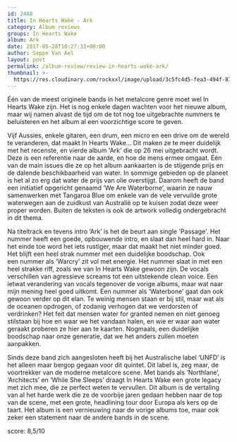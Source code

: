 ```yaml
---
id: 2488
title: In Hearts Wake - Ark
category: Album reviews
groups: In Hearts Wake
album: Ark
date: 2017-05-28T10:27:33+00:00
author: Seppe Van Ael
layout: post
permalink: /album-review/review-in-hearts-wake-ark/
thumbnail: >-
  https://res.cloudinary.com/rockxxl/image/upload/3c5fc4d5-fea3-494f-8707-cdec4d7be8d0.jpg
---
```

Één van de meest originele bands in het metalcore genre moet wel In Hearts Wake zijn. Het is nog enkele dagen wachten voor het nieuwe album, maar wij namen alvast de tijd om de tot nog toe uitgebrachte nummers te beluisteren en het album al een voorzichtige score te geven.
  
Vijf Aussies, enkele gitaren, een drum, een micro en een drive om de wereld te veranderen, dat maakt In Hearts Wake&#8230; Dit maken ze te meer duidelijk met het recenste, en vierde album 'Ark' die op 26 mei uitgebracht wordt. Deze is een referentie naar de aarde, en hoe de mens ermee omgaat. Één van de main issues die ze op het album aankaarten is de stijgende prijs en de dalende beschikbaarheid van water. In sommige gebieden op de planeet is het al zo erg dat water de prijs van olie overstijgt. Daarom heeft de band een initiatief opgericht genaamd ‘We Are Waterborne’, waarin ze nauw samenwerken met Tangaroa Blue om enkele van de vele vervuilde grote waterwegen aan de zuidkust van Australië op te kuisen zodat deze weer proper worden. Buiten de teksten is ook de artwork volledig ondergebracht in dit thema.
  
Na titeltrack en tevens intro ‘Ark’ is het de beurt aan single 'Passage'. Het nummer heeft een goede, opbouwende intro, en slaat dan heel hard in. Naar het einde toe word het iets rustiger, maar dat maakt het niet minder goed. Het blijft een heel strak nummer met een duidelijke boodschap. Ook een nummer als ‘Warcry’ zit vol met energie. Het nummer slaat in met een heel strakke riff, zoals we van In Hearts Wake gewoon zijn. De vocals verschillen van agressieve screams tot een uitstekende clean voice. Een ietwat verandering van vocals tegenover de vorige albums, maar wat naar mijn mening heel goed uitkomt. Een nummer als ‘Waterbone’ gaat dan ook gewoon verder op dit elan. Te weinig mensen staan er bij stil, maar wat als de oceanen opdrogen, of zodanig verhogen dat we verdorsten of verdrinken? Het feit dat mensen water for granted nemen en niet genoeg stilstaan bij hoe en waar we het vandaan halen, en wie er waar aan water geraakt proberen ze hier aan te kaarten. Nogmaals, een duidelijke boodschap naar onze generatie, dat we het anders zullen moeten aanpakken.

Sinds deze band zich aangesloten heeft bij het Australische label ‘UNFD’ is het alleen maar bergop gegaan voor dit quintet. Dit label is, zeg maar, de voortrekker van de moderne metalcore scene. Met bands als ‘Northlane’, ‘Architects’ en ‘While She Sleeps’ draagt In Hearts Wake een grote legacy met zich mee, die ze perfect weten te vervullen. Dit album is de vertaling van al het harde werk die ze de voorbije jaren gedaan hebben naar de top van de scene, met een grote, headlining tour door Europa als kers op de taart. Het album is een vernieuwing naar de vorige albums toe, maar ook zeker een statement naar de andere bands in de scene.

score: 8,5/10
